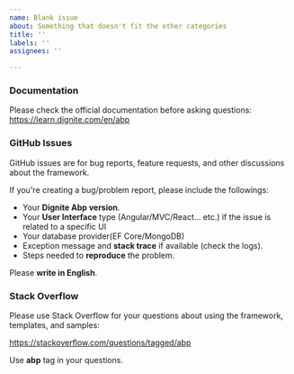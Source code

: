 ```yaml
---
name: Blank issue
about: Something that doesn't fit the other categories
title: ''
labels: ''
assignees: ''

---
```


### Documentation

Please check the official documentation before asking questions: https://learn.dignite.com/en/abp

### GitHub Issues

GitHub issues are for bug reports, feature requests, and other discussions about the framework.

If you're creating a bug/problem report, please include the followings:

* Your **Dignite Abp version**.
* Your **User Interface** type (Angular/MVC/React... etc.) if the issue is related to a specific UI
* Your database provider(EF Core/MongoDB)
* Exception message and **stack trace** if available (check the logs).
* Steps needed to **reproduce** the problem.

Please **write in English**.

### Stack Overflow

Please use Stack Overflow for your questions about using the framework, templates, and samples:

https://stackoverflow.com/questions/tagged/abp

Use **abp** tag in your questions.
